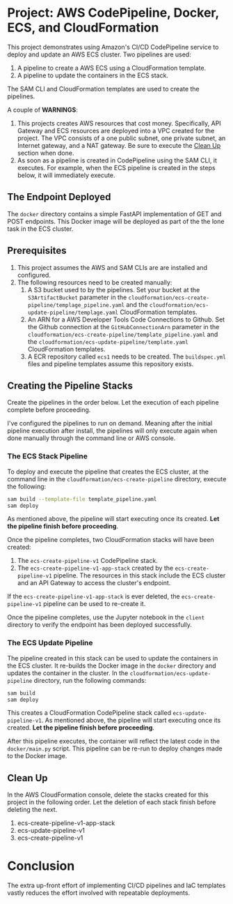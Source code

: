 # Project: AWS CodePipeline, Docker, ECS, and CloudFormation

This project demonstrates using Amazon's CI/CD CodePipeline service to deploy and update an AWS ECS cluster. Two pipelines are used:

1. A pipeline to create a AWS ECS using a CloudFormation template.
1. A pipeline to update the containers in the ECS stack.

The SAM CLI and CloudFormation templates are used to create the pipelines.

A couple of **WARNINGS**:

1. This projects creates AWS resources that cost money. Specifically, API Gateway and ECS resources are deployed into a VPC created for the project. The VPC consists of a one public subnet, one private subnet, an Internet gateway, and a NAT gateway. Be sure to execute the [Clean Up](#Clean-Up) section when done.
1. As soon as a pipeline is created in CodePipeline using the SAM CLI, it executes. For example, when the ECS pipeline is created in the steps below, it will immediately execute. 

## The Endpoint Deployed

The `docker` directory contains a simple FastAPI implementation of GET and POST endpoints. This Docker image will be deployed as part of the the lone task in the ECS cluster.   

## Prerequisites

1. This project assumes the AWS and SAM CLIs are are installed and configured. 
2. The following resources need to be created manually:
    1. A S3 bucket used to by the pipelines. Set your bucket at the `S3ArtifactBucket` parameter in the `cloudformation/ecs-create-pipeline/templage_pipeline.yaml` and the `cloudformation/ecs-update-pipeline/templage.yaml` CloudFormation templates.
    2. An ARN for a AWS Developer Tools Code Connections to Github. Set the Github connection at the `GitHubConnectionArn` parameter in the `cloudformation/ecs-create-pipeline/template_pipeline.yaml` and the `cloudformation/ecs-update-pipeline/template.yaml` CloudFormation templates. 
    3. A ECR repository called `ecs1` needs to be created. The `buildspec.yml` files and pipeline templates assume this repository exists.

## Creating the Pipeline Stacks

Create the pipelines in the order below. Let the execution of each pipeline complete before proceeding.

I've configured the pipelines to run on demand. Meaning after the initial pipeline execution after install, the pipelines will only execute again when done manually through the command line or AWS console. 

### The ECS Stack Pipeline

To deploy and execute the pipeline that creates the ECS cluster, at the command line in the `cloudformation/ecs-create-pipeline` directory, execute the following:

```bash
sam build --template-file template_pipeline.yaml
sam deploy
```

As mentioned above, the pipeline will start executing once its created. **Let the pipeline finish before proceeding**.

Once the pipeline completes, two CloudFormation stacks will have been created: 

1. The `ecs-create-pipeline-v1` CodePipeline stack.  
2. The `ecs-create-pipeline-v1-app-stack` created by the `ecs-create-pipeline-v1` pipeline. The resources in this stack include the ECS cluster and an API Gateway to access the cluster's endpoint. 

If the `ecs-create-pipeline-v1-app-stack` is ever deleted, the `ecs-create-pipeline-v1` pipeline can be used to re-create it. 

Once the pipeline completes, use the Jupyter notebook in the `client` directory to verify the endpoint has been deployed successfully.   

### The ECS Update Pipeline

The pipeline created in this stack can be used to update the containers in the ECS cluster. It re-builds the Docker image in the `docker` directory and updates the container in the cluster. In the `cloudformation/ecs-update-pipeline` directory, run the following commands:

```bash
sam build 
sam deploy
```

This creates a CloudFormation CodePipeline stack called `ecs-update-pipeline-v1`. As mentioned above, the pipeline will start executing once its created. **Let the pipeline finish before proceeding**.

After this pipeline executes, the container will reflect the latest code in the `docker/main.py` script. This pipeline can be re-run to deploy changes made to the Docker image.

## Clean Up 

In the AWS CloudFormation console, delete the stacks created for this project in the following order. Let the deletion of each stack finish before deleting the next.

1. ecs-create-pipeline-v1-app-stack
2. ecs-update-pipeline-v1
3. ecs-create-pipeline-v1

# Conclusion

The extra up-front effort of implementing CI/CD pipelines and IaC templates vastly reduces the effort involved with repeatable deployments.
